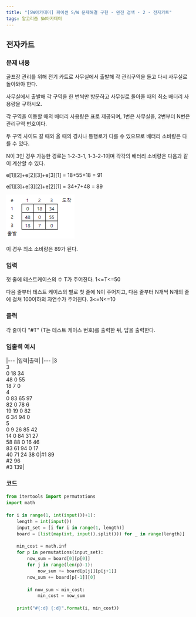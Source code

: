 ```yaml
---
title: "[SW아카데미] 파이썬 S/W 문제해결 구현 - 완전 검색 - 2 - 전자카트"
tags: 알고리즘 SW아카데미
---
```


## 전자카트

### 문제 내용

골프장 관리를 위해 전기 카트로 사무실에서 출발해 각 관리구역을 돌고 다시 사무실로 돌아와야 한다.

사무실에서 출발해 각 구역을 한 번씩만 방문하고 사무실로 돌아올 때의 최소 배터리 사용량을 구하시오.

각 구역을 이동할 때의 배터리 사용량은 표로 제공되며, 1번은 사무실을, 2번부터 N번은 관리구역 번호이다.

두 구역 사이도 갈 때와 올 때의 경사나 통행로가 다를 수 있으므로 배터리 소비량은 다를 수 있다.

N이 3인 경우 가능한 경로는 1-2-3-1, 1-3-2-1이며 각각의 배터리 소비량은 다음과 같이 계산할 수 있다.

e[1][2]+e[2][3]+e[3][1] = 18+55+18 = 91

e[1][3]+e[3][2]+e[2][1] = 34+7+48 = 89

<img src="/assets/posts/algorithms/SWExpertAcademy/bf-2.png">

이 경우 최소 소비량은 89가 된다.

### 입력

첫 줄에 테스트케이스의 수 T가 주어진다. 1<=T<=50

다음 줄부터 테스트 케이스의 별로 첫 줄에 N이 주어지고, 다음 줄부터 N개씩 N개의 줄에 걸쳐 100이하의 자연수가 주어진다. 3<=N<=10

### 출력

각 줄마다 "#T" (T는 테스트 케이스 번호)를 출력한 뒤, 답을 출력한다.

### 입출력 예시

|---
|입력|출력|
|---
|3<br>3<br>0 18 34<br>48 0 55<br>18 7 0<br>4<br>0 83 65 97<br>82 0 78 6<br>19 19 0 82<br>6 34 94 0<br>5<br>0 9 26 85 42<br>14 0 84 31 27<br>58 88 0 16 46<br>83 61 94 0 17<br>40 71 24 38 0|#1 89<br>#2 96<br>#3 139|

### 코드

``` python
from itertools import permutations
import math

for i in range(1, int(input())+1):
    length = int(input())
    input_set = [i for i in range(1, length)]
    board = [list(map(int, input().split())) for _ in range(length)]

    min_cost = math.inf
    for p in permutations(input_set):
        now_sum = board[0][p[0]]
        for j in range(len(p)-1):
            now_sum += board[p[j]][p[j+1]]
        now_sum += board[p[-1]][0]

        if now_sum < min_cost:
            min_cost = now_sum
            
    print("#{:d} {:d}".format(i, min_cost))
```